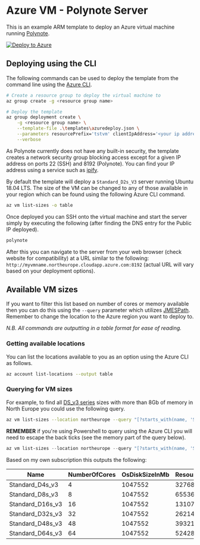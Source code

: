 # Azure VM - Polynote Server

This is an example ARM template to deploy an Azure virtual machine running [Polynote](https://polynote.org/).

[![Deploy to Azure](https://azuredeploy.net/deploybutton.png)](https://azuredeploy.net/)

## Deploying using the CLI

The following commands can be used to deploy the template from the command line using the [Azure CLI](https://docs.microsoft.com/cli/azure/install-azure-cli?view=azure-cli-latest).

```bash
# Create a resource group to deploy the virtual machine to
az group create -g <resource group name>

# Deploy the template
az group deployment create \
    -g <resource group name> \
    --template-file .\templates\azuredeploy.json \
    --parameters resourcePrefix='tstvm' clientIpAddress='<your ip address>' vmAdminUser='<admin username>' vmAdminPass='<admin password>' \
    --verbose
```

As Polynote currently does not have any built-in security, the template creates a network security group blocking access except for a given IP address on ports 22 (SSH) and 8192 (Polynote). You can find your IP address using a service such as [ipify](https://www.ipify.org/).

By default the template will deploy a `Standard_D2s_V3` server running Ubuntu 18.04 LTS. The size of the VM can be changed to any of those available in your region which can be found using the following Azure CLI command.

```bash
az vm list-sizes -o table
```

Once deployed you can SSH onto the virtual machine and start the server simply by executing the following (after finding the DNS entry for the Public IP deployed).

```bash
polynote
```

After this you can navigate to the server from your web browser (check website for compatibility) at a URL similar to the following: `http://myvmname.northeurope.cloudapp.azure.com:8192` (actual URL will vary based on your deployment options).

## Available VM sizes

If you want to filter this list based on number of cores or memory available then you can do this using the `--query` parameter which utilizes [JMESPath](http://jmespath.org/). Remember to change the location to the Azure region you want to deploy to.

_N.B. All commands are outputting in a table format for ease of reading._

### Getting available locations

You can list the locations available to you as an option using the Azure CLI as follows.

```bash
az account list-locations --output table
```

### Querying for VM sizes

For example, to find all [DS_v3 series](https://docs.microsoft.com/azure/virtual-machines/linux/sizes-general#dsv3-series-1) sizes with more than 8Gb of memory in North Europe you could use the following query.

```bash
az vm list-sizes --location northeurope --query "[?starts_with(name, 'Standard_D') && ends_with(name, 's_v3') && memoryInMb > `8192`]" -o table
```

**REMEMBER** if you're using Powershell to query using the Azure CLI you will need to escape the back ticks (see the memory part of the query below).

```powershell
az vm list-sizes --location northeurope --query "[?starts_with(name, 'Standard_D') && ends_with(name, 's_v3') && memoryInMb > ``8192``]" -o table
```

Based on my own subscription this outputs the following:

Name             | NumberOfCores   | OsDiskSizeInMb   | ResourceDiskSizeInMb   | MemoryInMb   | MaxDataDiskCount
---------------- | --------------- | ---------------- | ---------------------- | ------------ | ------------------
Standard_D4s_v3  | 4               | 1047552          | 32768                  | 16384        | 8
Standard_D8s_v3  | 8               | 1047552          | 65536                  | 32768        | 16
Standard_D16s_v3 | 16              | 1047552          | 131072                 | 65536        | 32
Standard_D32s_v3 | 32              | 1047552          | 262144                 | 131072       | 32
Standard_D48s_v3 | 48              | 1047552          | 393216                 | 196608       | 32
Standard_D64s_v3 | 64              | 1047552          | 524288                 | 262144       | 32
